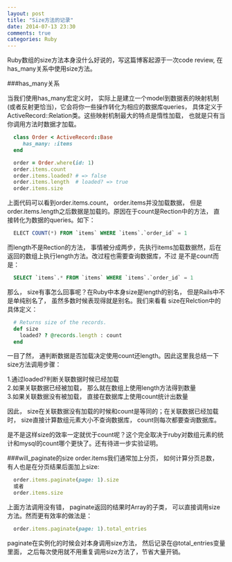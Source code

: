 ```yaml
---
layout: post
title: "Size方法的记录"
date: 2014-07-13 23:30
comments: true
categories: Ruby
---
```

Ruby数组的size方法本身没什么好说的，写这篇博客起源于一次code review, 在has_many关系中使用size方法。

###has_many关系

当我们使用has_many宏定义时， 实际上是建立一个model到数据表的映射机制(或者反射更恰当)，它会将你一些操作转化为相应的数据库queries，
具体定义于ActiveRecord::Relation类。这些映射机制最大的特点是惰性加载， 也就是只有当你调用方法时数据才加载。

```ruby
  class Order < ActiveRecord::Base
     has_many: :items
  end

  order = Order.where(id: 1)
  order.items.count
  order.items.loaded? # => false
  order.items.length  # loaded? => true
  order.items.size
```
上面代码可以看到order.items.count， order.items并没加载数据， 但是order.items.length之后数据是加载的。原因在于count是Rection中的方法， 直接转化为数据的queries。如下：

```sql
  ELECT COUNT(*) FROM `items` WHERE `items`.`order_id` = 1
```

而length不是Rection的方法， 事情被分成两步，先执行items加载数据然，后在返回的数组上执行length方法。改过程也需要查询数据库，不过
是不是count而是：

```sql
  SELECT `items`.* FROM `items` WHERE `items`.`order_id` = 1
```

那么， size有事怎么回事呢？在Ruby中本身size是length的别名， 但是Rails中不是单纯别名了， 虽然多数时候表现得就是别名。我们来看看
size在Relction中的具体定义：

```ruby
  # Returns size of the records.
  def size
    loaded? ? @records.length : count
  end
```

一目了然， 通判断数据是否加载决定使用count还length。因此这里我总结一下size方法调用步骤：

1.通过loaded?判断关联数据时候已经加载  
2.如果关联数据已经被加载， 那么就在数组上使用length方法得到数量  
3.如果关联数据没有被加载， 直接在数据库上使用count统计出数量  

因此， size在关联数据没有加载的时候和count是等同的；在关联数据已经加载时， size直接计算数组元素大小不查询数据库， count则每次都要查询数据库。

是不是这样size的效率一定就优于count呢？这个完全取决于ruby对数组元素的统计和mysql的count哪个更快了。还有待进一步实验证明。

###will_paginate的size
order.items我们通常加上分页， 如何计算分页总数， 有人也是在分页结果后面加上size:

```ruby
  order.items.paginate(page: 1).size
  或者
  order.items.size
```

上面方法调用没有错， paginate返回的结果时Array的子类， 可以直接调用size方法。然而更有效率的做法是：

```ruby
  order.items.paginate(page: 1).total_entries
```
paginate在实例化的时候会对本身调用size方法， 然后记录在@total_entries变量里面， 之后每次使用就不用重复调用size方法了，节省大量开销。

